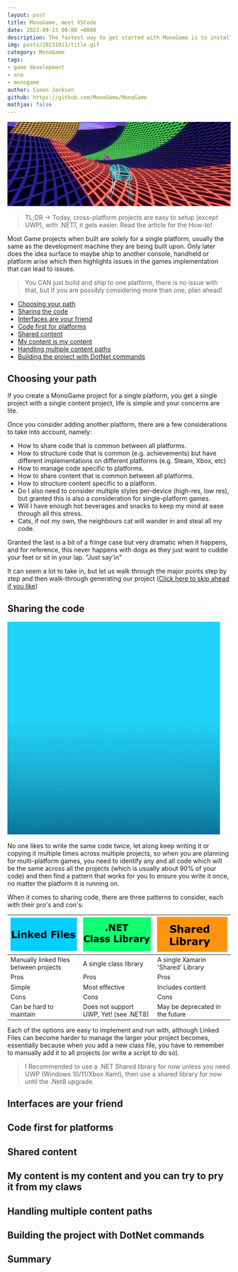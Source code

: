 ```yaml
---
layout: post
title: MonoGame, meet VSCode
date: 2023-09-23 00:00 +0000
description: The fastest way to get started with MonoGame is to install VSCode and from there install the tools, everything in one place!.
img: posts/20231011/title.gif
category: MonoGame
tags:
- game development
- xna
- monogame
author: Simon Jackson
github: https://github.com/MonoGame/MonoGame
mathjax: false
---
```


![Coding is Life](/assets/img/posts/20231011/01-goingforglory.gif)

> TL;DR -> Today, cross-platform projects are easy to setup (except UWP), with .NET7, it gets easier.  Read the article for the How-to!

Most Game projects when built are solely for a single platform, usually the same as the development machine they are being built upon.  Only later does the idea surface to maybe ship to another console, handheld or platform arise which then highlights issues in the games implementation that can lead to issues.

> You CAN just build and ship to one platform, there is no issue with that, but if you are possibly considering more than one, plan ahead!

* [Choosing your path](#choosing-your-path)
* [Sharing the code](#installing-the-extensions)
* [Interfaces are your friend](#the-net-sdk)
* [Code first for platforms](#installing-monogame-and-creating-your-new-game)
* [Shared content](#monogame-start)
* [My content is my content](#build-and-test)
* [Handling multiple content paths](#the-content-pipeline)
* [Building the project with DotNet commands](#debugging)

## Choosing your path

If you create a MonoGame project for a single platform, you get a single project with a single content project, life is simple and your concerns are lite.

Once you consider adding another platform, there are a few considerations to take into account, namely:

* How to share code that is common between all platforms.
* How to structure code that is common (e.g. achievements) but have different implementations on different platforms (e.g. Steam, Xbox, etc)
* How to manage code specific to platforms.
* How to share content that is common between all platforms.
* How to structure content specific to a platform.
* Do I also need to consider multiple styles per-device (high-res, low res), but granted this is also a consideration for single-platform games.
* Will I have enough hot beverages and snacks to keep my mind at ease through all this stress.
* Cats, if not my own, the neighbours cat will wander in and steal all my code.

Granted the last is a bit of a fringe case but very dramatic when it happens, and for reference, this never happens with dogs as they just want to cuddle your feet or sit in your lap. "Just say'in"

It can seem a lot to take in, but let us walk through the major points step by step and then walk-through generating our project ([Click here to skip ahead if you like](#building-the-project-with-dotnet-commands))

## Sharing the code

![Coding is Life](/assets/img/posts/20231011/02-sharing.gif)

No one likes to write the same code twice, let along keep writing it or copying it multiple times across multiple projects, so when you are planning for multi-platform games, you need to identify any and all code which will be the same across all the projects (which is usually about 90% of your code) and then find a pattern that works for you to ensure you write it once, no matter the platform it is running on.

When it comes to sharing code, there are three patterns to consider, each with their pro's and con's:

|![Linked Files](/assets/img/posts/20231011/03-linkedfiles.png)|![Class Library](/assets/img/posts/20231011/04-classlib.png)|![Shared Lib](/assets/img/posts/20231011/05-sharedlib.png)|
|-|-|-|
|Manually linked files between projects|A single class library|A single Xamarin 'Shared' Library|
|Pros|Pros|Pros|
|Simple|Most effective|Includes content|
|Cons|Cons|Cons|
|Can be hard to maintain|Does not support UWP, Yet! (see .NET8)|May be deprecated in the future|

Each of the options are easy to implement and run with, although Linked Files can become harder to manage the larger your project becomes, essentially because when you add a new class file, you have to remember to manually add it to all projects (or write a script to do so).

> I Recommended to use a .NET Shared library for now unless you need UWP (Windows 10/11/Xbox Xaml), then use a shared library for now until the .Net8 upgrade.

## Interfaces are your friend

## Code first for platforms

## Shared content

## My content is my content and you can try to pry it from my claws

## Handling multiple content paths

## Building the project with DotNet commands

## Summary
